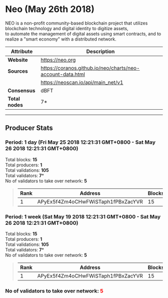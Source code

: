 # Neo (May 26th 2018)
NEO is a non-profit community-based blockchain project that utilizes blockchain technology and digital identity to digitize assets,<br/>
to automate the management of digital assets using smart contracts, and to realize a "smart economy" with a distributed network.<br/>

|Attribute|Description|
|---|---|
|**Website**|https://neo.org|
|**Sources**|https://coranos.github.io/neo/charts/neo-account-data.html|
| |https://neoscan.io/api/main_net/v1|
|**Consensus**|dBFT|
|**Total nodes**|7*|

---
## Producer Stats
### Period: 1 day (Fri May 25 2018 12:21:31 GMT+0800 - Sat May 26 2018 12:21:31 GMT+0800)
Total blocks: **15**<br/>
Total producers: **1**<br/>
Total validations: **105**<br/>
Total validators: **7***<br/>
No of validators to take over network: **5**<br/>
> |Rank|Address|Blocks|
> |---|---|---|
> |1|APyEx5f4Zm4oCHwFWiSTaph1fPBxZacYVR|15|

### Period: 1 week (Sat May 19 2018 12:21:31 GMT+0800 - Sat May 26 2018 12:21:31 GMT+0800)
Total blocks: **15**<br/>
Total producers: **1**<br/>
Total validations: **105**<br/>
Total validators: **7***<br/>
No of validators to take over network: **5**<br/>
> |Rank|Address|Blocks|
> |---|---|---|
> |1|APyEx5f4Zm4oCHwFWiSTaph1fPBxZacYVR|15|

### **No of validators to take over network: <span style="color:red">5</span>**
